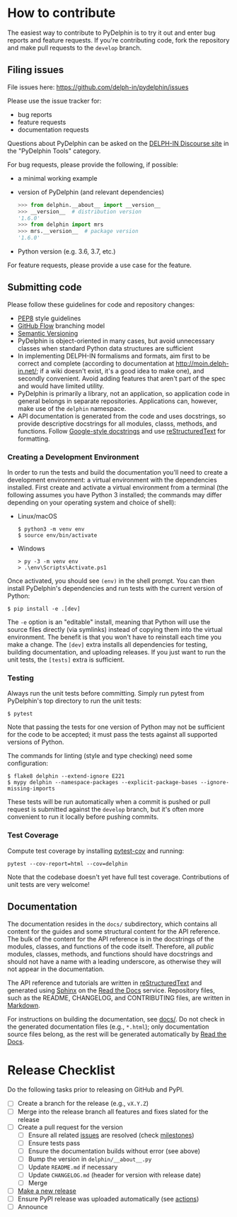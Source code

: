 # How to contribute

The easiest way to contribute to PyDelphin is to try it out and enter
bug reports and feature requests. If you're contributing code, fork
the repository and make pull requests to the `develop` branch.


## Filing issues

File issues here: https://github.com/delph-in/pydelphin/issues

Please use the issue tracker for:

* bug reports
* feature requests
* documentation requests

Questions about PyDelphin can be asked on the [DELPH-IN Discourse
site](https://delphinqa.ling.washington.edu/) in the "PyDelphin Tools"
category.

For bug requests, please provide the following, if possible:

* a minimal working example
* version of PyDelphin (and relevant dependencies)

  ```python
  >>> from delphin.__about__ import __version__
  >>> __version__  # distribution version
  '1.6.0'
  >>> from delphin import mrs
  >>> mrs.__version__  # package version
  '1.6.0'
  ```
* Python version (e.g. 3.6, 3.7, etc.)

For feature requests, please provide a use case for the feature.


## Submitting code

Please follow these guidelines for code and repository changes:

* [PEP8](https://www.python.org/dev/peps/pep-0008/) style guidelines
* [GitHub Flow](https://guides.github.com/introduction/flow/)
  branching model
* [Semantic Versioning](http://semver.org/)
* PyDelphin is object-oriented in many cases, but avoid unnecessary
  classes when standard Python data structures are sufficient
* In implementing DELPH-IN formalisms and formats, aim first to be
  correct and complete (according to documentation at
  http://moin.delph-in.net/; if a wiki doesn't exist, it's a good idea
  to make one), and secondly convenient. Avoid adding features that
  aren't part of the spec and would have limited utility.
* PyDelphin is primarily a library, not an application, so application
  code in general belongs in separate repositories. Applications can,
  however, make use of the `delphin` namespace.
* API documentation is generated from the code and uses docstrings, so
  provide descriptive docstrings for all modules, classs, methods, and
  functions. Follow [Google-style docstrings] and use
  [reStructuredText] for formatting.

### Creating a Development Environment

In order to run the tests and build the documentation you'll need to
create a development environment: a virtual environment with the
dependencies installed. First create and activate a virtual
environment from a terminal (the following assumes you have Python 3
installed; the commands may differ depending on your operating system
and choice of shell):

* Linux/macOS

  ```console
  $ python3 -m venv env
  $ source env/bin/activate
  ```

* Windows

  ```console
  > py -3 -m venv env
  > .\env\Scripts\Activate.ps1
  ```

Once activated, you should see `(env)` in the shell prompt. You can
then install PyDelphin's dependencies and run tests with the current
version of Python:

```console
$ pip install -e .[dev]
```

The `-e` option is an "editable" install, meaning that Python will use
the source files directly (via symlinks) instead of copying them into
the virtual environment. The benefit is that you won't have to
reinstall each time you make a change. The `[dev]` extra installs all
dependencies for testing, building documentation, and uploading
releases. If you just want to run the unit tests, the `[tests]` extra
is sufficient.

### Testing

Always run the unit tests before committing. Simply run pytest from
PyDelphin's top directory to run the unit tests:

```console
$ pytest
```

Note that passing the tests for one version of Python may not be
sufficient for the code to be accepted; it must pass the tests against
all supported versions of Python.

The commands for linting (style and type checking) need some
configuration:

```console
$ flake8 delphin --extend-ignore E221
$ mypy delphin --namespace-packages --explicit-package-bases --ignore-missing-imports
```

These tests will be run automatically when a commit is pushed or pull
request is submitted against the `develop` branch, but it's often more
convenient to run it locally before pushing commits.

### Test Coverage

Compute test coverage by installing
[pytest-cov](https://github.com/pytest-dev/pytest-cov) and running:

    pytest --cov-report=html --cov=delphin

Note that the codebase doesn't yet have full test coverage.
Contributions of unit tests are very welcome!


## Documentation

The documentation resides in the `docs/` subdirectory, which contains
all content for the guides and some structural content for the API
reference. The bulk of the content for the API reference is in the
docstrings of the modules, classes, and functions of the code
itself. Therefore, all *public* modules, classes, methods, and
functions should have docstrings and should not have a name with a
leading underscore, as otherwise they will not appear in the
documentation.

The API reference and tutorials are written in [reStructuredText]
and generated using [Sphinx] on the [Read the Docs] service.
Repository files, such as the README, CHANGELOG, and CONTRIBUTING
files, are written in [Markdown].

For instructions on building the documentation, see [docs/](docs).
Do not check in the generated documentation files (e.g., `*.html`);
only documentation source files belong, as the rest will be
generated automatically by [Read the Docs].


# Release Checklist

Do the following tasks prior to releasing on GitHub and PyPI.

- [ ] Create a branch for the release (e.g., `vX.Y.Z`)
- [ ] Merge into the release branch all features and fixes slated for the release
- [ ] Create a pull request for the version
  - [ ] Ensure all related [issues] are resolved (check [milestones])
  - [ ] Ensure tests pass
  - [ ] Ensure the documentation builds without error (see above)
  - [ ] Bump the version in `delphin/__about__.py`
  - [ ] Update `README.md` if necessary
  - [ ] Update `CHANGELOG.md` (header for version with release date)
  - [ ] Merge
- [ ] [Make a new release](https://github.com/delph-in/pydelphin/releases/new)
- [ ] Ensure PyPI release was uploaded automatically (see [actions])
- [ ] Announce

[issues]: https://github.com/delph-in/pydelphin/issues
[milestones]: https://github.com/delph-in/pydelphin/milestones
[actions]: https://github.com/delph-in/pydelphin/actions
[Google-style docstrings]: https://google.github.io/styleguide/pyguide.html?showone=Comments#Comments
[Sphinx]: http://www.sphinx-doc.org/
[reStructuredText]: http://docutils.sourceforge.net/
[Read the Docs]: https://readthedocs.org/
[Markdown]: https://github.github.com/gfm/
